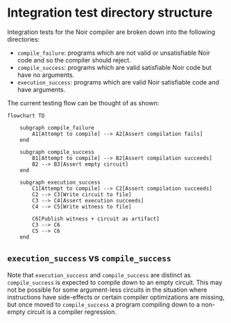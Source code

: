 # Integration test directory structure

Integration tests for the Noir compiler are broken down into the following directories:

- `compile_failure`: programs which are not valid or unsatisfiable Noir code and so the compiler should reject.
- `compile_success`: programs which are valid satisfiable Noir code but have no arguments.
- `execution_success`: programs which are valid Noir satisfiable code and have arguments.

The current testing flow can be thought of as shown:
```mermaid
flowchart TD

    subgraph compile_failure
        A1[Attempt to compile] --> A2[Assert compilation fails]
    end

    subgraph compile_success
        B1[Attempt to compile] --> B2[Assert compilation succeeds]
        B2 --> B3[Assert empty circuit]
    end

    subgraph execution_success
        C1[Attempt to compile] --> C2[Assert compilation succeeds]
        C2 --> C3[Write circuit to file]
        C3 --> C4[Assert execution succeeds]
        C4 --> C5[Write witness to file]
        
        C6[Publish witness + circuit as artifact]
        C3 --> C6
        C5 --> C6
    end
```

## `execution_success` vs `compile_success`

Note that `execution_success` and `compile_success` are distinct as `compile_success` is expected to compile down to an empty circuit. This may not be possible for some argument-less circuits in the situation where instructions have side-effects or certain compiler optimizations are missing, but once moved to `compile_success` a program compiling down to a non-empty circuit is a compiler regression.


